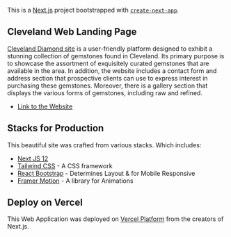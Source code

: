 This is a [Next.js](https://nextjs.org/) project bootstrapped with [`create-next-app`](https://github.com/vercel/next.js/tree/canary/packages/create-next-app).

## Cleveland Web Landing Page

[Cleveland Diamond site](https://clevelandintgroup.com) is a user-friendly platform designed to exhibit a stunning collection of gemstones found in Cleveland. Its primary purpose is to showcase the assortment of exquisitely curated gemstones that are available in the area. In addition, the website includes a contact form and address section that prospective clients can use to express interest in purchasing these gemstones. Moreover, there is a gallery section that displays the various forms of gemstones, including raw and refined.

- [Link to the Website](https://clevelandintgroup.com)

## Stacks for Production
This beautiful site was crafted from various stacks. Which includes:

- [Next JS 12](https://nextjs.org/)
- [Tailwind CSS](https://tailwindcss.com/) - A CSS framework
- [React Bootstrap](https://react-bootstrap.github.io/) - Determines Layout & for Mobile Responsive
- [Framer Motion](https://www.npmjs.com/package/framer-motion) - A library for Animations


## Deploy on Vercel

This Web Application was deployed on [Vercel Platform](https://vercel.com/new?utm_medium=default-template&filter=next.js&utm_source=create-next-app&utm_campaign=create-next-app-readme) from the creators of Next.js.

